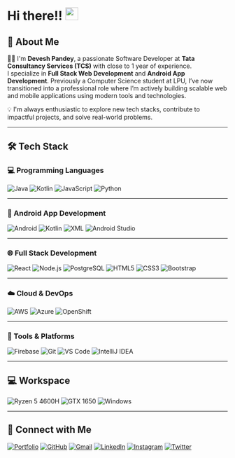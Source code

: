 
# Hi there!! <img src="https://media.giphy.com/media/hvRJCLFzcasrR4ia7z/giphy.gif" width="29px" height="29px">

## 🚀 About Me

👨‍💻 I'm **Devesh Pandey**, a passionate Software Developer at **Tata Consultancy Services (TCS)** with close to 1 year of experience.  
I specialize in **Full Stack Web Development** and **Android App Development**. Previously a Computer Science student at LPU, I’ve now transitioned into a professional role where I’m actively building scalable web and mobile applications using modern tools and technologies.

💡 I'm always enthusiastic to explore new tech stacks, contribute to impactful projects, and solve real-world problems.

---

## 🛠️ Tech Stack

### 💻 Programming Languages

![Java](https://img.shields.io/badge/Java-3178C6?style=for-the-badge&logo=java&logoColor=orange)
![Kotlin](https://img.shields.io/badge/Kotlin-CA82FF?style=for-the-badge&logo=kotlin&logoColor=blue)
![JavaScript](https://img.shields.io/badge/JavaScript-F7DF1E?style=for-the-badge&logo=javascript&logoColor=black)
![Python](https://img.shields.io/badge/Python-3776AB?style=for-the-badge&logo=python&logoColor=white)

---

### 📱 Android App Development

![Android](https://img.shields.io/badge/Android-3DDC84?style=for-the-badge&logo=android&logoColor=white)
![Kotlin](https://img.shields.io/badge/Kotlin-7F52FF?style=for-the-badge&logo=kotlin&logoColor=white)
![XML](https://img.shields.io/badge/XML-E44D26?style=for-the-badge&logo=xml&logoColor=white)
![Android Studio](https://img.shields.io/badge/Android_Studio-5FD068?style=for-the-badge&logo=androidstudio&logoColor=white)

---

### 🌐 Full Stack Development

![React](https://img.shields.io/badge/React.js-20232A?style=for-the-badge&logo=react&logoColor=61DAFB)
![Node.js](https://img.shields.io/badge/Node.js-43853D?style=for-the-badge&logo=node.js&logoColor=white)
![PostgreSQL](https://img.shields.io/badge/PostgreSQL-336791?style=for-the-badge&logo=postgresql&logoColor=white)
![HTML5](https://img.shields.io/badge/HTML5-E34F26?style=for-the-badge&logo=html5&logoColor=white)
![CSS3](https://img.shields.io/badge/CSS3-1572B6?style=for-the-badge&logo=css3&logoColor=white)
![Bootstrap](https://img.shields.io/badge/Bootstrap-563D7C?style=for-the-badge&logo=bootstrap&logoColor=white)

---

### ☁️ Cloud & DevOps

![AWS](https://img.shields.io/badge/AWS-FF9900?style=for-the-badge&logo=amazonaws&logoColor=white)
![Azure](https://img.shields.io/badge/Microsoft_Azure-0078D4?style=for-the-badge&logo=microsoftazure&logoColor=white)
![OpenShift](https://img.shields.io/badge/OpenShift-E00?style=for-the-badge&logo=RedHatOpenShift&logoColor=white)

---

### 🔧 Tools & Platforms

![Firebase](https://img.shields.io/badge/Firebase-FFCA28?style=for-the-badge&logo=firebase&logoColor=black)
![Git](https://img.shields.io/badge/Git-F05032?style=for-the-badge&logo=git&logoColor=white)
![VS Code](https://img.shields.io/badge/VS_Code-007ACC?style=for-the-badge&logo=visualstudiocode&logoColor=white)
![IntelliJ IDEA](https://img.shields.io/badge/IntelliJ-000000?style=for-the-badge&logo=intellijidea&logoColor=white)

---

## 💻 Workspace

![Ryzen 5 4600H](https://img.shields.io/badge/AMD-Ryzen_5_4600H-FF5B00?style=for-the-badge&logo=amd&logoColor=white)
![GTX 1650](https://img.shields.io/badge/NVIDIA-GTX_1650-76B900?style=for-the-badge&logo=nvidia&logoColor=white)
![Windows](https://img.shields.io/badge/Windows-0078D6?style=for-the-badge&logo=windows&logoColor=white)

---

## 🔗 Connect with Me

[![Portfolio](https://img.shields.io/badge/Portfolio-FEF9A7?style=for-the-badge&logo=Google-chrome&logoColor=black)](https://first-pro-devesh.web.app/)
[![GitHub](https://img.shields.io/badge/GitHub-000000?style=for-the-badge&logo=GitHub&logoColor=white)](https://github.com/deveshp007)
[![Gmail](https://img.shields.io/badge/Gmail-D14836?style=for-the-badge&logo=Gmail&logoColor=white)](mailto:deveshp1001@gmail.com)
[![LinkedIn](https://img.shields.io/badge/LinkedIn-0077B5?style=for-the-badge&logo=linkedin&logoColor=white)](https://www.linkedin.com/in/devesh-pandey-35bb021b7/)
[![Instagram](https://img.shields.io/badge/Instagram-E4405F?style=for-the-badge&logo=instagram&logoColor=white)](https://www.instagram.com/deveshp007/)
[![Twitter](https://img.shields.io/badge/Twitter-1DA1F2?style=for-the-badge&logo=twitter&logoColor=white)](https://twitter.com/i_DeveshPandey)
